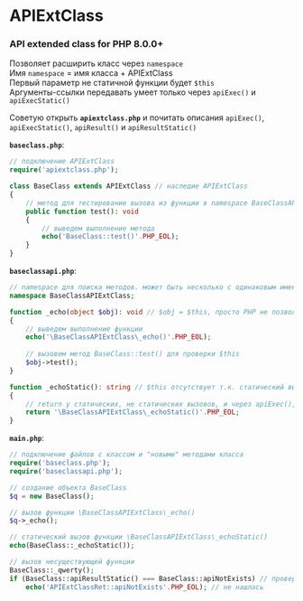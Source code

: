 # APIExtClass
### API extended class for PHP 8.0.0+

Позволяет расширить класс через `namespace`<br>
Имя `namespace` = имя класса + APIExtClass<br>
Первый параметр не статичной функции будет `$this`<br>
Аргументы-ссылки передавать умеет только через `apiExec()` и `apiExecStatic()`

Советую открыть **`apiextclass.php`** и почитать описания `apiExec()`, `apiExecStatic()`, `apiResult()` и `apiResultStatic()`

**`baseclass.php`**:
```php
// подключение APIExtClass
require('apiextclass.php');

class BaseClass extends APIExtClass // наследие APIExtClass
{
    // метод для тестирование вызова из функции в namespace BaseClassAPIExtClass
    public function test(): void
    {
        // выведем выполнение метода
        echo('BaseClass::test()'.PHP_EOL);
    }
}
```
**`baseclassapi.php`**:
```php
// namespace для поиска методов. может быть несколько с одинаковым именем, что позволяет бесконечно расширять класс
namespace BaseClassAPIExtClass;

function _echo(object $obj): void // $obj = $this, просто PHP не позволит использовать это имя
{
    // выведем выполнение функции
    echo('\BaseClassAPIExtClass\_echo()'.PHP_EOL);
    
    // вызовем метод BaseClass::test() для проверки $this
    $obj->test();
}

function _echoStatic(): string // $this отсутствует т.к. статический вызов
{
    // return у статических, не статических вызовов, и через apiExec(), apiExecStatic() работает как у обычных функций
    return '\BaseClassAPIExtClass\_echoStatic()'.PHP_EOL;
}
```
**`main.php`**:
```php
// подключение файлов с классом и "новыми" методами класса
require('baseclass.php');
require('baseclassapi.php');

// создание объекта BaseClass
$q = new BaseClass();

// вызов функции \BaseClassAPIExtClass\_echo()
$q->_echo();

// статический вызов функции \BaseClassAPIExtClass\_echoStatic()
echo(BaseClass::_echoStatic());

// вызов несуществующей функции
BaseClass::_qwerty();
if (BaseClass::apiResultStatic() === BaseClass::apiNotExists) // проверяем нашлась ли функция
    echo('APIExtClassRet::apiNotExists'.PHP_EOL); // не нашлась
```
